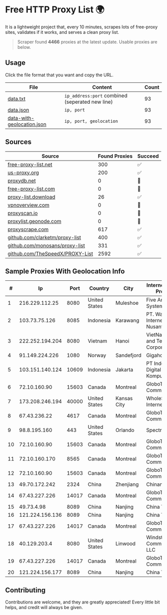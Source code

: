 
# Free HTTP Proxy List 🌍

It is a lightweight project that, every 10 minutes, scrapes lots of free-proxy sites, validates if it works, and serves a clean proxy list.


> Scraper found **4466** proxies at the latest update. Usable proxies are below.

## Usage

Click the file format that you want and copy the URL.


|File|Content|Count|
|----|-------|-----|
|[data.txt](https://raw.githubusercontent.com/themiralay/Proxy-List-World/master/data.txt)|`ip_address:port` combined (seperated new line)|93|
|[data.json](https://raw.githubusercontent.com/themiralay/Proxy-List-World/master/data.json)|`ip, port`|93|
|[data-with-geolocation.json](https://raw.githubusercontent.com/themiralay/Proxy-List-World/master/data-with-geolocation.json)|`ip, port, geolocation`|93|

## Sources

|Source|Found Proxies|Succeed|
|------|-------------|-------|
|[free-proxy-list.net](https://free-proxy-list.net)|300|✅|
|[us-proxy.org](https://www.us-proxy.org)|200|✅|
|[proxydb.net](http://proxydb.net)|0|🚫|
|[free-proxy-list.com](https://free-proxy-list.com/?page=&port=&type%5B%5D=http&type%5B%5D=https&up_time=0&search=Search)|0|🚫|
|[proxy-list.download](https://www.proxy-list.download/HTTP)|26|✅|
|[vpnoverview.com](https://vpnoverview.com/privacy/anonymous-browsing/free-proxy-servers)|0|🚫|
|[proxyscan.io](https://www.proxyscan.io)|0|🚫|
|[proxylist.geonode.com](https://proxylist.geonode.com/api/proxy-list?limit=300&page=1&sort_by=lastChecked&sort_type=desc&protocols=http,https)|0|🚫|
|[proxyscrape.com](https://api.proxyscrape.com/v2/?request=displayproxies&protocol=http&timeout=10000&country=all&ssl=all&anonymity=all)|617|✅|
|[github.com/clarketm/proxy-list](https://raw.githubusercontent.com/clarketm/proxy-list/master/proxy-list-raw.txt)|400|✅|
|[github.com/monosans/proxy-list](https://raw.githubusercontent.com/monosans/proxy-list/main/proxies/http.txt)|331|✅|
|[github.com/TheSpeedX/PROXY-List](https://raw.githubusercontent.com/TheSpeedX/PROXY-List/master/http.txt)|2592|✅|


## Sample Proxies With Geolocation Info

|#|Ip|Port|Country|City|Internet Service Provider|
|-|--|----|-------|----|-------------------------|
|1|216.229.112.25|8080|United States|Muleshoe|Five Area Systems, LLC|
|2|103.73.75.126|8085|Indonesia|Karawang|PT. Wahana Internet Nusantara|
|3|222.252.194.204|8080|Vietnam|Hanoi|VietNam Post and Telecom Corporation|
|4|91.149.224.226|1080|Norway|Sandefjord|Gigahost|
|5|103.151.140.124|10609|Indonesia|Jakarta|PT Indotechno Digital Komputasi|
|6|72.10.160.90|15603|Canada|Montreal|GloboTech Communications|
|7|173.208.246.194|40000|United States|Kansas City|WholeSale Internet|
|8|67.43.236.22|4617|Canada|Montreal|GloboTech Communications|
|9|98.8.195.160|443|United States|Orlando|Spectrum|
|10|72.10.160.90|15603|Canada|Montreal|GloboTech Communications|
|11|72.10.160.170|8565|Canada|Montreal|GloboTech Communications|
|12|72.10.160.90|15603|Canada|Montreal|GloboTech Communications|
|13|49.70.172.242|2324|China|Zhenjiang|Chinanet|
|14|67.43.227.226|14017|Canada|Montreal|GloboTech Communications|
|15|49.73.4.98|8089|China|Nanjing|China Telecom|
|16|121.224.156.136|8089|China|Nanjing|China Telecom|
|17|67.43.227.226|14017|Canada|Montreal|GloboTech Communications|
|18|40.129.203.4|8080|United States|Linwood|Windstream Communications LLC|
|19|67.43.227.226|14017|Canada|Montreal|GloboTech Communications|
|20|121.224.156.177|8089|China|Nanjing|China Telecom|



## Contributing

Contributions are welcome, and they are greatly appreciated! Every
little bit helps, and credit will always be given.

